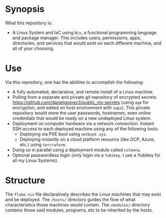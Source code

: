 # Synopsis

What this repository is:
- A Linux System and IaC using `Nix`, a functional programming language and package manager. This includes users, permissions, apps, directories, and services that would exist on each different machine, and all of your choosing.

# Use

Via this repository, one has the abilities to accomplish the following:
- A fully automated, declarative, and remote install of a Linux machine.
- Pulling from a separate and private git repository of encrypted secrets <https://github.com/danielgomez3/public_nix-secrets> (using `age` for encryption, and edited on host environment with `sops`). This private repository would store the user passwords, hostnames, even online credentials that would be ready on a new undeployed Linux system.
- Deployment on computer hardware via a network connection. Instant SSH access to each deployed machine using any of the following tools:
  - Deploying via PXE boot using `netboot.xyz`.
  - Deploying instantly on a cloud platform resource (like GCP, Azure, etc.) using `terrraform`.
- Doing so in parallel using a deployment module called `colmena`.
- Optional passwordless login (only login via a `Yubikey`. I use a Yubikey for all my Linux Systems).


# Structure

The `flake.nix` file declaratively describes the Linux machines that may exist and be deployed. The `/hosts/` directory guides the flow of what characteristics those machines would contain. The `/modules/` directory contains those said modules, programs, etc to be inherited by the hosts. 
